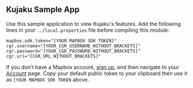 ## Kujaku Sample App

Use this sample application to view Kujaku's features. Add the following lines in your
`../local.properties` file before compiling this module:

```
mapbox.sdk.token="[YOUR MAPBOX SDK TOKEN]"
cgr.username="[YOUR_CGR_USERNAME_WITHOUT_BRACKETS]"
cgr.password="[YOUR_CGR_PASSWORD_WITHOUT_BRACKETS]"
cgr.url="[CGR_URL_WITHOUT_BRACKETS]"
```
If you don't have a Mapbox account, [sign up](https://www.mapbox.com/signup/), and then navigate to your [Account](https://www.mapbox.com/account/) page. Copy your default public token to your clipboard then use it as `[YOUR MAPBOX SDK TOKEN` above. 
